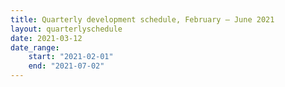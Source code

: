 ```yaml
---
title: Quarterly development schedule, February — June 2021
layout: quarterlyschedule
date: 2021-03-12
date_range:
    start: "2021-02-01"
    end: "2021-07-02"
---
```


